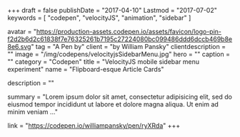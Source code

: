 +++
draft = false
publishDate = "2017-04-10"
Lastmod = "2017-07-02"
keywords = [ "codepen", "velocityJS", "animation", "sidebar" ]

avatar = "https://production-assets.codepen.io/assets/favicon/logo-pin-f2d2b6d2c61838f7e76325261b7195c27224080bc099486ddd6dccb469b8e8e6.svg"
tag = "A Pen by"
client = "by William Pansky"
clientdescription = ""
image = "/img/codepens/velocityjsSidebarMenu.jpg"
hero = ""
caption = ""
category = "Codepen"
title = "VelocityJS mobile sidebar menu experiment"
name = "Flipboard-esque Article Cards"

description = ""

summary = "Lorem ipsum dolor sit amet, consectetur adipisicing elit, sed do eiusmod tempor incididunt ut labore et dolore magna aliqua. Ut enim ad minim veniam ..."

link = "https://codepen.io/williampansky/pen/ryXRda"
+++
